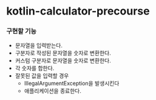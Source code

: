 # kotlin-calculator-precourse
### 구현할 기능
- 문자열을 입력받는다.
- 구분자로 작성된 문자열을 숫자로 변환한다.
- 커스텀 구분자로 문자열을 숫자로 변환한다.
- 각 숫자를 합한다.
- 잘못된 값을 입력할 경우 
  - IllegalArgumentException을 발생시킨다
  - 애플리케이션을 종료한다.